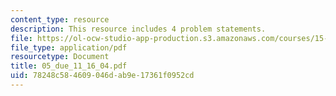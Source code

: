 ```yaml
---
content_type: resource
description: This resource includes 4 problem statements.
file: https://ol-ocw-studio-app-production.s3.amazonaws.com/courses/15-010-economic-analysis-for-business-decisions-fall-2004/78248c584609046dab9e17361f0952cd_05_due_11_16_04.pdf
file_type: application/pdf
resourcetype: Document
title: 05_due_11_16_04.pdf
uid: 78248c58-4609-046d-ab9e-17361f0952cd
---
```

